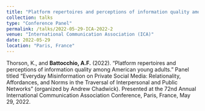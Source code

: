 ```yaml
---
title: "Platform repertoires and perceptions of information quality among American young adults"
collection: talks
type: "Conference Panel"
permalink: /talks/2022-05-29-ICA-2022-2
venue: "International Communication Association (ICA)"
date: 2022-05-29
location: "Paris, France"
---
```


Thorson, K., and <b>Battocchio, A.F.</b> (2022). “Platform repertoires and perceptions of information quality among American young adults.” Panel titled “Everyday Misinformation on Private Social Media: Relationality, Affordances, and Norms in the Traversal of Interpersonal and Public Networks” (organized by Andrew Chadwick). Presented at the 72nd Annual International Communication Association Conference, Paris, France, May 29, 2022.
